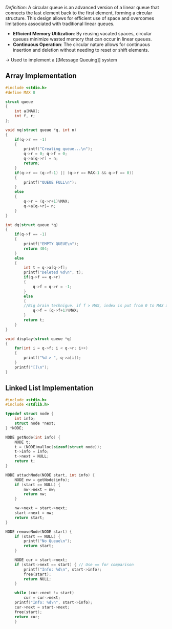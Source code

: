 *Definition*:
A circular queue is an advanced version of a linear queue that connects the last element back to the first element, forming a circular structure. This design allows for efficient use of space and overcomes limitations associated with traditional linear queues.
- **Efficient Memory Utilization**: By reusing vacated spaces, circular queues minimize wasted memory that can occur in linear queues.
- **Continuous Operation**: The circular nature allows for continuous insertion and deletion without needing to reset or shift elements.

-> Used to implement a [[Message Queuing]] system
## Array Implementation
```c
#include <stdio.h>
#define MAX 8

struct queue
{
	int a[MAX];
	int f, r;
};

void nq(struct queue *q, int n)
{
	if(q->r == -1)
	{
		printf("Creating queue...\n");
		q->r = 0; q->f = 0;
		q->a[q->r] = n;
		return;
	}
	if(q->r == (q->f-1) || (q->r == MAX-1 && q->f == 0))
	{
		printf("QUEUE FULL\n");
	}
	else
	{
		q->r = (q->r+1)%MAX;
		q->a[q->r]= n;
	}
}

int dq(struct queue *q)
{
	if(q->f == -1)
	{
		printf("EMPTY QUEUE\n");
		return 404;
	}
	else
	{
		int t = q->a[q->f];
		printf("Deleted %d\n", t);
		if(q->f == q->r)
		{
			q->f = q->r = -1;
		}
		else
		{
		//Big brain technigue. if f > MAX, index is put from 0 to MAX automatically
			q->f = (q->f+1)%MAX;
		}
		return t;
	}
}

void display(struct queue *q)
{
	for(int i = q->f; i < q->r; i++)
	{
		printf("%d > ", q->a[i]);
	}
	printf("[]\n");
}
```

## Linked List Implementation
```c
#include <stdio.h>
#include <stdlib.h>

typedef struct node {
    int info;
    struct node *next;
} *NODE;

NODE getNode(int info) {
    NODE t;
    t = (NODE)malloc(sizeof(struct node));
    t->info = info;
    t->next = NULL;
    return t;
}

NODE attachNode(NODE start, int info) {
    NODE nw = getNode(info);
    if (start == NULL) {
        nw->next = nw;
        return nw;
    }

    nw->next = start->next;
    start->next = nw;
    return start;
}

NODE removeNode(NODE start) {
    if (start == NULL) {
        printf("No Queue\n");
        return start;
    }

    NODE cur = start->next;
    if (start->next == start) { // Use == for comparison
        printf("Info: %d\n", start->info);
        free(start);
        return NULL;
    }

    while (cur->next != start)
        cur = cur->next;
    printf("Info: %d\n", start->info);
    cur->next = start->next;
    free(start);
    return cur;
	}
```